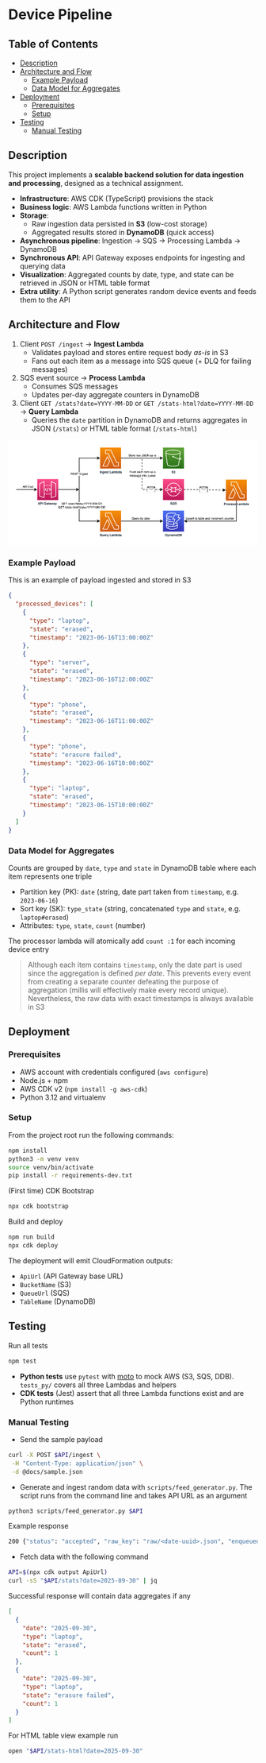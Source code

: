 # Device Pipeline 

## Table of Contents

- [Description](#description)
- [Architecture and Flow](#architecture-and-flow)
  - [Example Payload](#example-payload)
  - [Data Model for Aggregates](#data-model-for-aggregates) 
- [Deployment](#deployment)
  - [Prerequisites](#prerequisites)
  - [Setup](#setup)
- [Testing](#testing)
  - [Manual Testing](#manual-testing)

## Description

This project implements a **scalable backend solution for data ingestion and processing**, designed as a technical assignment.
* **Infrastructure**: AWS CDK (TypeScript) provisions the stack
* **Business logic**: AWS Lambda functions written in Python
* **Storage**: 
  * Raw ingestion data persisted in **S3** (low-cost storage)
  * Aggregated results stored in **DynamoDB** (quick access)
* **Asynchronous pipeline**: Ingestion -> SQS -> Processing Lambda -> DynamoDB
* **Synchronous API**: API Gateway exposes endpoints for ingesting and querying data
* **Visualization**: Aggregated counts by date, type, and state can be retrieved in JSON or HTML table format
* **Extra utility**: A Python script generates random device events and feeds them to the API

## Architecture and Flow

1. Client `POST /ingest` -> **Ingest Lambda**
   * Validates payload and stores entire request body *as-is* in S3
   * Fans out each item as a message into SQS queue (+ DLQ for failing messages)
2. SQS event source -> **Process Lambda** 
   * Consumes SQS messages
   * Updates per-day aggregate counters in DynamoDB
3. Client `GET /stats?date=YYYY-MM-DD` or `GET /stats-html?date=YYYY-MM-DD` -> **Query Lambda**
   * Queries the `date` partition in DynamoDB and returns aggregates in JSON (`/stats`) or HTML table format (`/stats-html`)

![pipeline-flow.png](docs/img/pipeline-flow.png)

### Example Payload

This is an example of payload ingested and stored in S3

```json lines
{
  "processed_devices": [
    { 
      "type": "laptop", 
      "state": "erased", 
      "timestamp": "2023-06-16T13:00:00Z"
    },
    { 
      "type": "server", 
      "state": "erased", 
      "timestamp": "2023-06-16T12:00:00Z"
    },
    { 
      "type": "phone", 
      "state": "erased", 
      "timestamp": "2023-06-16T11:00:00Z"
    },
    { 
      "type": "phone", 
      "state": "erasure failed", 
      "timestamp": "2023-06-16T10:00:00Z"
    },
    { 
      "type": "laptop", 
      "state": "erased", 
      "timestamp": "2023-06-15T10:00:00Z"
    }
  ]
}
```

### Data Model for Aggregates

Counts are grouped by `date`, `type` and `state` in DynamoDB table where each item represents one triple
* Partition key (PK): `date` (string, date part taken from `timestamp`, e.g. `2023-06-16`)
* Sort key (SK): `type_state` (string, concatenated `type` and `state`, e.g. `laptop#erased`)
* Attributes: `type`, `state`, `count` (number)

The processor lambda will atomically add `count :1` for each incoming device entry

> Although each item contains `timestamp`, only the date part is used since the aggregation is defined *per date*. This prevents every event from creating a separate counter defeating the purpose of aggregation (millis will effectively make every record unique). Nevertheless, the raw data with exact timestamps is always available in S3

## Deployment

### Prerequisites

* AWS account with credentials configured (`aws configure`)
* Node.js + npm
* AWS CDK v2 (`npm install -g aws-cdk`)
* Python 3.12 and virtualenv

### Setup

From the project root run the following commands: 

```bash
npm install 
python3 -m venv venv
source venv/bin/activate
pip install -r requirements-dev.txt
```

(First time) CDK Bootstrap
    
```bash
npx cdk bootstrap
```

Build and deploy 

```bash
npm run build
npx cdk deploy
```

The deployment will emit CloudFormation outputs:  
* `ApiUrl` (API Gateway base URL)
* `BucketName` (S3)
* `QueueUrl` (SQS)
* `TableName` (DynamoDB)

## Testing

Run all tests

```bash
npm test
```

* **Python tests** use `pytest` with [moto](https://github.com/getmoto/moto) to mock AWS (S3, SQS, DDB). `tests_py/` covers
all three Lambdas and helpers
* **CDK tests** (Jest) assert that all three Lambda functions exist and are Python runtimes

### Manual Testing

* Send the sample payload 

```bash
curl -X POST $API/ingest \
 -H "Content-Type: application/json" \
 -d @docs/sample.json
```

* Generate and ingest random data with `scripts/feed_generator.py`. The script runs from the command line and takes API URL as an argument

```bash
python3 scripts/feed_generator.py $API
```

Example response 

```bash
200 {"status": "accepted", "raw_key": "raw/<date-uuid>.json", "enqueued": <number_of_items>}
```

* Fetch data with the following command

```bash
API=$(npx cdk output ApiUrl)
curl -sS "$API/stats?date=2025-09-30" | jq
```

Successful response will contain data aggregates if any

```json lines
[
  {
    "date": "2025-09-30",
    "type": "laptop",
    "state": "erased",
    "count": 1
  },
  {
    "date": "2025-09-30",
    "type": "laptop",
    "state": "erasure failed",
    "count": 1
  }
]
```

For HTML table view example run

```bash
open "$API/stats-html?date=2025-09-30"
```

